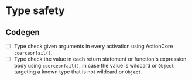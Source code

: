 # Type safety

## Codegen

- [ ] Type check given arguments in every activation using ActionCore `coerceorfail()`.
- [ ] Type check the value in each return statement or function's expression body using `coerceorfail()`, in case the value is wildcard or `Object` targeting a known type that is not wildcard or `Object`.